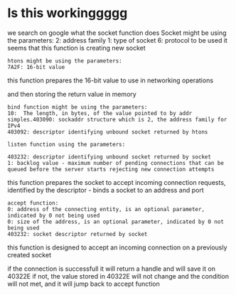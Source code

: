 # Is this workinggggg

we search on google what the socket function does
    Socket might be using the parameters: 
    2: address family 
    1: type of socket 
    6: protocol to be used
it seems that this function is creating new socket 

    htons might be using the parameters: 
    7A2F: 16-bit value

this function prepares the 16-bit value to use in networking operations 

and then storing the return value in memory

    bind function might be using the parameters: 
    10:  The length, in bytes, of the value pointed to by addr
    simples.403090: sockaddr structure which is 2, the address family for IPv4
    403092: descriptor identifying unbound socket returned by htons

    listen function using the parameters: 

    403232: descriptor identifying unbound socket returned by socket
    1: backlog value - maximum number of pending connections that can be queued before the server starts rejecting new connection attempts

this function prepares the socket to accept incoming connection requests, identified by the descriptor - binds a socket to an address and port

    accept function: 
    0: address of the connecting entity, is an optional parameter, indicated by 0 not being used
    0: size of the address, is an optional parameter, indicated by 0 not being used
    403232: socket descriptor returned by socket

this function is designed to accept an incoming connection on a previously created socket

if the connection is successfull it will return a handle and will save it on 40322E
if not, the value stored in 40322E will not change and the condition will not met, and it will jump back to accept function